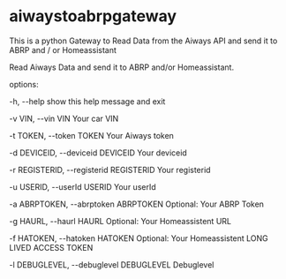 # aiwaystoabrpgateway
This is a python Gateway to Read Data from the Aiways API and send it to ABRP and / or Homeassistant

Read Aiways Data and send it to ABRP and/or Homeassistant.

options:

  -h, --help            show this help message and exit
  
  -v VIN, --vin VIN     Your car VIN
  
  -t TOKEN, --token TOKEN
                        Your Aiways token
                        
  -d DEVICEID, --deviceid DEVICEID
                        Your deviceid
                        
  -r REGISTERID, --registerid REGISTERID
                        Your registerid
                        
  -u USERID, --userId USERID
                        Your userId
                        
  -a ABRPTOKEN, --abrptoken ABRPTOKEN
                        Optional: Your ABRP Token
                        
  -g HAURL, --haurl HAURL
                        Optional: Your Homeassistent URL
                        
  -f HATOKEN, --hatoken HATOKEN
                        Optional: Your Homeassistent LONG LIVED ACCESS TOKEN
                        
  -l DEBUGLEVEL, --debuglevel DEBUGLEVEL
                        Debuglevel
